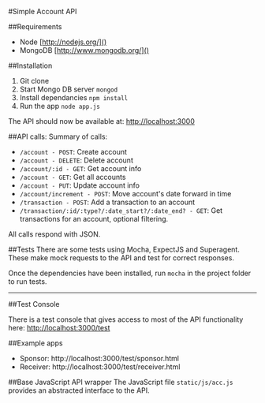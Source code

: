 #Simple Account API

##Requirements

* Node [http://nodejs.org/]()
* MongoDB [http://www.mongodb.org/]()

##Installation

1. Git clone 
2. Start Mongo DB server `mongod`
3. Install dependancies `npm install`
4. Run the app `node app.js`

The API should now be available at: [http://localhost:3000]()

##API calls:
Summary of calls:

* `/account - POST`: Create account
* `/account - DELETE`: Delete account
* `/account/:id - GET`: Get account info
* `/account - GET`: Get all accounts
* `/account - PUT`: Update account info 
* `/account/increment - POST`: Move account's date forward in time
* `/transaction - POST`: Add a transaction to an account
* `/transaction/:id/:type?/:date_start?/:date_end? - GET`: Get transactions for an account, optional filtering.

All calls respond with JSON.

##Tests
There are some tests using Mocha, ExpectJS and Superagent. These make mock requests to the API and test for correct responses.

Once the dependencies have been installed, run `mocha` in the project folder to run tests.

-----------------------------------

##Test Console

There is a test console that gives access to most of the API functionality here:
[http://localhost:3000/test]()

##Example apps
* Sponsor: http://localhost:3000/test/sponsor.html
* Receiver: http://localhost:3000/test/receiver.html

##Base JavaScript API wrapper
The JavaScript file `static/js/acc.js` provides an abstracted interface to the API. 
